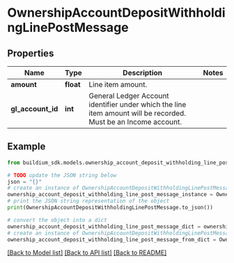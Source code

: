 # OwnershipAccountDepositWithholdingLinePostMessage


## Properties

Name | Type | Description | Notes
------------ | ------------- | ------------- | -------------
**amount** | **float** | Line item amount. | 
**gl_account_id** | **int** | General Ledger Account identifier under which the line item amount will be recorded. Must be an Income account. | 

## Example

```python
from buildium_sdk.models.ownership_account_deposit_withholding_line_post_message import OwnershipAccountDepositWithholdingLinePostMessage

# TODO update the JSON string below
json = "{}"
# create an instance of OwnershipAccountDepositWithholdingLinePostMessage from a JSON string
ownership_account_deposit_withholding_line_post_message_instance = OwnershipAccountDepositWithholdingLinePostMessage.from_json(json)
# print the JSON string representation of the object
print(OwnershipAccountDepositWithholdingLinePostMessage.to_json())

# convert the object into a dict
ownership_account_deposit_withholding_line_post_message_dict = ownership_account_deposit_withholding_line_post_message_instance.to_dict()
# create an instance of OwnershipAccountDepositWithholdingLinePostMessage from a dict
ownership_account_deposit_withholding_line_post_message_from_dict = OwnershipAccountDepositWithholdingLinePostMessage.from_dict(ownership_account_deposit_withholding_line_post_message_dict)
```
[[Back to Model list]](../README.md#documentation-for-models) [[Back to API list]](../README.md#documentation-for-api-endpoints) [[Back to README]](../README.md)


